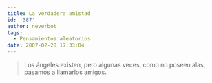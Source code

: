 ```yaml
---
title: La verdadera amistad
id: '387'
author: neverbot
tags:
  - Pensamientos aleatorios
date: 2007-02-28 17:33:04
---
```


> Los ángeles existen, pero algunas veces, como no poseen alas, pasamos a llamarlos amigos.
